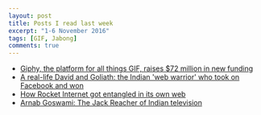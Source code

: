 ```yaml
---
layout: post
title: Posts I read last week
excerpt: "1-6 November 2016"
tags: [GIF, Jabong]
comments: true
---
```

* [Giphy, the platform for all things GIF, raises $72 million in new funding](https://t.co/F07f3iUCS8?ssr=true)
* [A real-life David and Goliath: the Indian 'web warrior' who took on Facebook and won](http://www.wired.co.uk/article/india-web-warrior-nikil-pahwa)
* [How Rocket Internet got entangled in its own web](http://www.livemint.com/Companies/2EewuYDGqtelYi2sXJNDFI/How-Rocket-Internet-got-entangled-in-its-own-web.html)
* [Arnab Goswami: The Jack Reacher of Indian television](http://www.livemint.com/Sundayapp/AVShbuyA8XX1zEfezpWAhK/Arnab-Goswami-The-Jack-Reacher-of-Indian-television.html)
